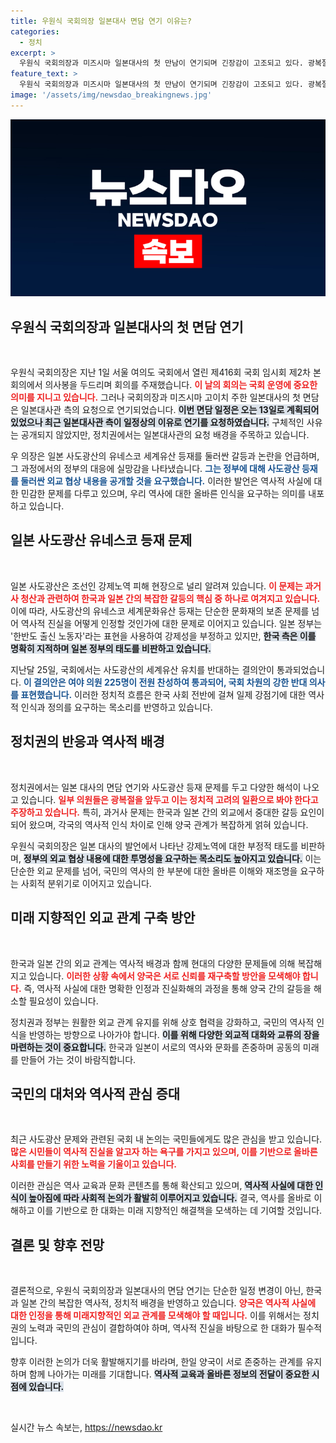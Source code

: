 ```yaml
---
title: 우원식 국회의장 일본대사 면담 연기 이유는?
categories:
  - 정치
excerpt: >
  우원식 국회의장과 미즈시마 일본대사의 첫 만남이 연기되며 긴장감이 고조되고 있다. 광복절을 앞두고 일제강점기 강제노역 논란이 새국면을 맞이할 가능성이 커지면서, 정치권의 시선이 집중되고 있다.
feature_text: >
  우원식 국회의장과 미즈시마 일본대사의 첫 만남이 연기되며 긴장감이 고조되고 있다. 광복절을 앞두고 일제강점기 강제노역 논란이 새국면을 맞이할 가능성이 커지면서, 정치권의 시선이 집중되고 있다.
image: '/assets/img/newsdao_breakingnews.jpg'
---
```


<p><img src="/assets/img/newsdao_breakingnews.jpg" alt="cryptoinkorea 속보" /></p>

<h2 data-ke-size="size26">우원식 국회의장과 일본대사의 첫 면담 연기</h2>

<p data-ke-size="size16">&nbsp;</p>

<p>우원식 국회의장은 지난 1일 서울 여의도 국회에서 열린 제416회 국회 임시회 제2차 본회의에서 의사봉을 두드리며 회의를 주재했습니다. <b><span style="color: #ee2323;">이 날의 회의는 국회 운영에 중요한 의미를 지니고 있습니다.</span></b> 그러나 국회의장과 미즈시마 고이치 주한 일본대사의 첫 면담은 일본대사관 측의 요청으로 연기되었습니다. <b><span style="background-color: #21538527;">이번 면담 일정은 오는 13일로 계획되어 있었으나 최근 일본대사관 측이 일정상의 이유로 연기를 요청하였습니다.</span></b> 구체적인 사유는 공개되지 않았지만, 정치권에서는 일본대사관의 요청 배경을 주목하고 있습니다. </p>

<p>우 의장은 일본 사도광산의 유네스코 세계유산 등재를 둘러싼 갈등과 논란을 언급하며, 그 과정에서의 정부의 대응에 실망감을 나타냈습니다. <b><span style="color: #1a5490;">그는 정부에 대해 사도광산 등재를 둘러싼 외교 협상 내용을 공개할 것을 요구했습니다.</span></b> 이러한 발언은 역사적 사실에 대한 민감한 문제를 다루고 있으며, 우리 역사에 대한 올바른 인식을 요구하는 의미를 내포하고 있습니다.</p>

<h2 data-ke-size="size26">일본 사도광산 유네스코 등재 문제</h2>

<p data-ke-size="size16">&nbsp;</p>

<p>일본 사도광산은 조선인 강제노역 피해 현장으로 널리 알려져 있습니다. <b><span style="color: #ee2323;">이 문제는 과거사 청산과 관련하여 한국과 일본 간의 복잡한 갈등의 핵심 중 하나로 여겨지고 있습니다.</span></b> 이에 따라, 사도광산의 유네스코 세계문화유산 등재는 단순한 문화재의 보존 문제를 넘어 역사적 진실을 어떻게 인정할 것인가에 대한 문제로 이어지고 있습니다. 일본 정부는 '한반도 출신 노동자'라는 표현을 사용하여 강제성을 부정하고 있지만, <b><span style="background-color: #21538527;">한국 측은 이를 명확히 지적하며 일본 정부의 태도를 비판하고 있습니다.</span></b> </p>

<p>지난달 25일, 국회에서는 사도광산의 세계유산 유치를 반대하는 결의안이 통과되었습니다. <b><span style="color: #1a5490;">이 결의안은 여야 의원 225명이 전원 찬성하여 통과되어, 국회 차원의 강한 반대 의사를 표현했습니다.</span></b> 이러한 정치적 흐름은 한국 사회 전반에 걸쳐 일제 강점기에 대한 역사적 인식과 정의를 요구하는 목소리를 반영하고 있습니다.</p>

<h2 data-ke-size="size26">정치권의 반응과 역사적 배경</h2>

<p data-ke-size="size16">&nbsp;</p>

<p>정치권에서는 일본 대사의 면담 연기와 사도광산 등재 문제를 두고 다양한 해석이 나오고 있습니다. <b><span style="color: #ee2323;">일부 의원들은 광복절을 앞두고 이는 정치적 고려의 일환으로 봐야 한다고 주장하고 있습니다.</span></b> 특히, 과거사 문제는 한국과 일본 간의 외교에서 중대한 갈등 요인이 되어 왔으며, 각국의 역사적 인식 차이로 인해 양국 관계가 복잡하게 얽혀 있습니다. </p>

<p>우원식 국회의장은 일본 대사의 발언에서 나타난 강제노역에 대한 부정적 태도를 비판하며, <b><span style="background-color: #21538527;"> 정부의 외교 협상 내용에 대한 투명성을 요구하는 목소리도 높아지고 있습니다.</span></b> 이는 단순한 외교 문제를 넘어, 국민의 역사의 한 부분에 대한 올바른 이해와 재조명을 요구하는 사회적 분위기로 이어지고 있습니다. </p>

<h2 data-ke-size="size26">미래 지향적인 외교 관계 구축 방안</h2>

<p data-ke-size="size16">&nbsp;</p>

<p>한국과 일본 간의 외교 관계는 역사적 배경과 함께 현대의 다양한 문제들에 의해 복잡해지고 있습니다. <b><span style="color: #ee2323;">이러한 상황 속에서 양국은 서로 신뢰를 재구축할 방안을 모색해야 합니다.</span></b> 즉, 역사적 사실에 대한 명확한 인정과 진실화해의 과정을 통해 양국 간의 갈등을 해소할 필요성이 있습니다. </p>

<p>정치권과 정부는 원활한 외교 관계 유지를 위해 상호 협력을 강화하고, 국민의 역사적 인식을 반영하는 방향으로 나아가야 합니다. <b><span style="background-color: #21538527;"> 이를 위해 다양한 외교적 대화와 교류의 장을 마련하는 것이 중요합니다.</span></b> 한국과 일본이 서로의 역사와 문화를 존중하며 공동의 미래를 만들어 가는 것이 바람직합니다.</p>

<h2 data-ke-size="size26">국민의 대처와 역사적 관심 증대</h2>

<p data-ke-size="size16">&nbsp;</p>

<p>최근 사도광산 문제와 관련된 국회 내 논의는 국민들에게도 많은 관심을 받고 있습니다. <b><span style="color: #ee2323;">많은 시민들이 역사적 진실을 알고자 하는 욕구를 가지고 있으며, 이를 기반으로 올바른 사회를 만들기 위한 노력을 기울이고 있습니다.</span></b> </p>

<p>이러한 관심은 역사 교육과 문화 콘텐츠를 통해 확산되고 있으며, <b><span style="background-color: #21538527;">역사적 사실에 대한 인식이 높아짐에 따라 사회적 논의가 활발히 이루어지고 있습니다.</span></b> 결국, 역사를 올바로 이해하고 이를 기반으로 한 대화는 미래 지향적인 해결책을 모색하는 데 기여할 것입니다.</p>

<h2 data-ke-size="size26">결론 및 향후 전망</h2>

<p data-ke-size="size16">&nbsp;</p>

<p>결론적으로, 우원식 국회의장과 일본대사의 면담 연기는 단순한 일정 변경이 아닌, 한국과 일본 간의 복잡한 역사적, 정치적 배경을 반영하고 있습니다. <b><span style="color: #ee2323;">양국은 역사적 사실에 대한 인정을 통해 미래지향적인 외교 관계를 모색해야 할 때입니다.</span></b> 이를 위해서는 정치권의 노력과 국민의 관심이 결합하여야 하며, 역사적 진실을 바탕으로 한 대화가 필수적입니다. </p>

<p>향후 이러한 논의가 더욱 활발해지기를 바라며, 한일 양국이 서로 존중하는 관계를 유지하며 함께 나아가는 미래를 기대합니다. <b><span style="background-color: #21538527;">역사적 교육과 올바른 정보의 전달이 중요한 시점에 있습니다.</span></b> </p>

<p data-ke-size="size16">&nbsp;</p>
실시간 뉴스 속보는, <a href="https://newsdao.kr" rel="dofollow">https://newsdao.kr</a>



